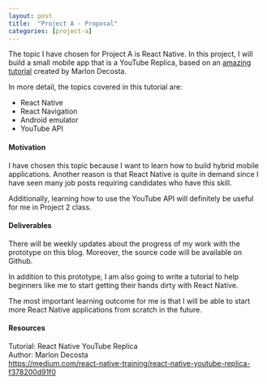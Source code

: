 ```yaml
---
layout: post
title:  "Project A - Proposal"
categories: [project-a]
---
```


The topic I have chosen for Project A is React Native. In this project, I will build a small mobile app that is a YouTube Replica, based on an [amazing tutorial](https://medium.com/react-native-training/react-native-youtube-replica-f378200d91f0) created by Marlon Decosta.

In more detail, the topics covered in this tutorial are:

* React Native
* React Navigation
* Android emulator
* YouTube API

#### Motivation

I have chosen this topic because I want to learn how to build hybrid mobile applications. Another reason is that React Native is quite in demand since I have seen many job posts requiring candidates who have this skill.

Additionally, learning how to use the YouTube API will definitely be useful for me in Project 2 class. 

#### Deliverables

There will be weekly updates about the progress of my work with the prototype on this blog. Moreover, the source code will be available on Github.

In addition to this prototype, I am also going to write a tutorial to help beginners like me to start getting their hands dirty with React Native.

The most important learning outcome for me is that I will be able to start more React Native applications from scratch in the future. 

#### Resources

Tutorial: React Native YouTube Replica<br>
Author: Marlon Decosta<br>
https://medium.com/react-native-training/react-native-youtube-replica-f378200d91f0
